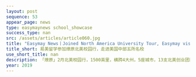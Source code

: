 ```yaml
---
layout: post
sequence: 53
appear_page: news
type: easymaynews school_showcase
success_type: nan
src: /assets/articles/article060.jpg
title: "Easymay News丨Joined North America University Tour, Easymay visited five top-ranked universities in the central"
title_short: 易美留学参加燎原北美校园行，走进美国中部五所名校
use_short_title: nan
description: 「燎原」2月北美校园行，1500英里，横跨4大州，5座城市，13支北美创业团队，历时8天，近千人参与，结合区域本地特色进行校园，城市，和创新中心进行深度推广与合作。「易美留学」作为唯一一家美国本土教育机构出席并参加了此次北美校园行，深度走访中国留学生聚集的五所名校，体验中国留学生在美学习与生活的点点滴滴。下面让我们来回顾一下2月份的这次行程。
year: 2019
---
```


